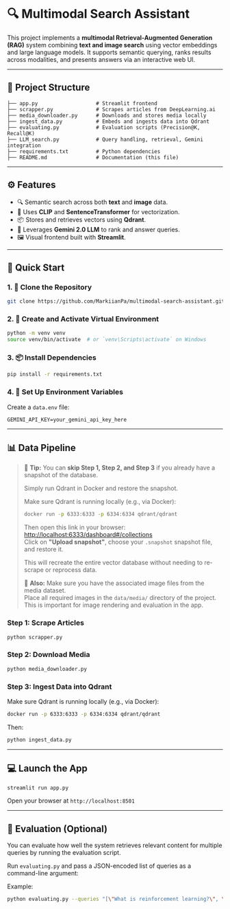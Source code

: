 # 🔍 Multimodal Search Assistant

This project implements a **multimodal Retrieval-Augmented Generation (RAG)** system combining **text and image search** using vector embeddings and large language models. It supports semantic querying, ranks results across modalities, and presents answers via an interactive web UI.

---

## 📁 Project Structure

```
├── app.py                   # Streamlit frontend
├── scrapper.py              # Scrapes articles from DeepLearning.ai
├── media_downloader.py      # Downloads and stores media locally
├── ingest_data.py           # Embeds and ingests data into Qdrant
├── evaluating.py            # Evaluation scripts (Precision@K, Recall@K)
├── LLM_search.py            # Query handling, retrieval, Gemini integration
├── requirements.txt         # Python dependencies
├── README.md                # Documentation (this file)
```

---

## ⚙️ Features

- 🔍 Semantic search across both **text** and **image** data.
- 🤖 Uses **CLIP** and **SentenceTransformer** for vectorization.
- 📦 Stores and retrieves vectors using **Qdrant**.
- 🧠 Leverages **Gemini 2.0 LLM** to rank and answer queries.
- 🖼️ Visual frontend built with **Streamlit**.

---

## 🚀 Quick Start

### 1. 🔧 Clone the Repository

```bash
git clone https://github.com/MarkiianPa/multimodal-search-assistant.git
```

### 2. 🐍 Create and Activate Virtual Environment

```bash
python -m venv venv
source venv/bin/activate  # or `venv\Scripts\activate` on Windows
```

### 3. 📦 Install Dependencies

```bash
pip install -r requirements.txt
```

### 4. 🔐 Set Up Environment Variables

Create a `data.env` file:

```env
GEMINI_API_KEY=your_gemini_api_key_here
```

---


## 📊 Data Pipeline

> 🧠 **Tip:** You can **skip Step 1, Step 2, and Step 3** if you already have a snapshot of the database.
> 
> Simply run Qdrant in Docker and restore the snapshot.
>
> Make sure Qdrant is running locally (e.g., via Docker):
>
> ```bash
> docker run -p 6333:6333 -p 6334:6334 qdrant/qdrant
> ```
>
> Then open this link in your browser:
> [http://localhost:6333/dashboard#/collections](http://localhost:6333/dashboard#/collections)  
> Click on **"Upload snapshot"**, choose your `.snapshot` snapshot file, and restore it.
>
> This will recreate the entire vector database without needing to re-scrape or reprocess data.
>
> 📂 **Also:** Make sure you have the associated image files from the media dataset.  
> Place all required images in the `data/media/` directory of the project.  
> This is important for image rendering and evaluation in the app.


### Step 1: Scrape Articles

```bash
python scrapper.py
```

### Step 2: Download Media

```bash
python media_downloader.py
```

### Step 3: Ingest Data into Qdrant

Make sure Qdrant is running locally (e.g., via Docker):

```bash
docker run -p 6333:6333 -p 6334:6334 qdrant/qdrant
```

Then:

```bash
python ingest_data.py
```

---

## 💻 Launch the App

```bash
streamlit run app.py
```

Open your browser at `http://localhost:8501`

---

## 🧪 Evaluation (Optional)

You can evaluate how well the system retrieves relevant content for multiple queries by running the evaluation script.

Run `evaluating.py` and pass a JSON-encoded list of queries as a command-line argument:

Example:

```bash
python evaluating.py --queries "[\"What is reinforcement learning?\", \"Recent breakthroughs in AI\"]"
```
